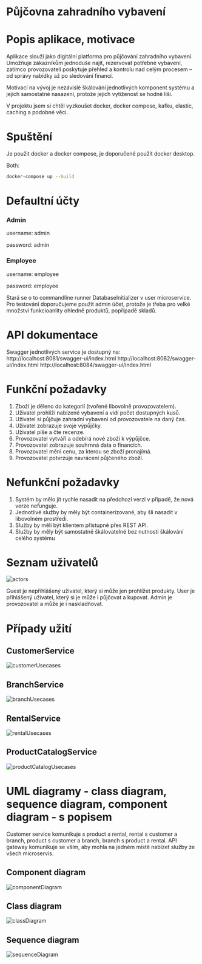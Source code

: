 # Půjčovna zahradního vybavení
# Popis aplikace, motivace

Aplikace slouží jako digitální platforma pro půjčování zahradního vybavení. Umožňuje zákazníkům jednoduše najít, rezervovat potřebné vybavení, zatímco provozovateli poskytuje přehled a kontrolu nad celým procesem – od správy nabídky až po sledování financí.

Motivací na vývoj je nezávislé škálování jednotlivých komponent systému a jejich samostatné nasazení, protože jejich vytíženost se hodně liší.

V projektu jsem si chtěl vyzkoušet docker, docker compose, kafku, elastic, caching a podobné věci.

# Spuštění
Je použit docker a docker compose, je doporučené použít docker desktop.

Both:
```bash
docker-compose up --build
```

# Defaultní účty
### Admin
username: admin

password: admin
### Employee
username: employee

password: employee

Stará se o to commandline runner DatabaseInitializer v user microservice.
Pro testování doporučujeme použít admin účet, protože je třeba pro velké množství funkcioanlity ohledně produktů, popřípadě skladů.

# API dokumentace
Swagger jednotlivých service je dostupný na:
http://localhost:8081/swagger-ui/index.html
http://localhost:8082/swagger-ui/index.html
http://localhost:8084/swagger-ui/index.html

# Funkční požadavky

1. Zboží je děleno do kategorií (tvořené libovolně provozovatelem).
2. Uživatel prohlíží nabízené vybavení a vidí počet dostupných kusů.
3. Uživatel si půjčuje zahradní vybavení od provozovatele na daný čas.
4. Uživatel zobrazuje svoje výpůjčky.
5. Uživatel píše a čte recenze.
6. Provozovatel vytváří a odebírá nové zboží k výpůjčce.
7. Provozovatel zobrazuje souhrnná data o financích.
8. Provozovatel mění cenu, za kterou se zboží pronajímá.
9. Provozovatel potvrzuje navrácení půjčeného zboží.

# Nefunkční požadavky

1. Systém by mělo jít rychle nasadit na předchozí verzi v případě, že nová verze nefunguje.
2. Jednotlivé služby by měly být containerizované, aby šli nasadit v libovolném prostředí.
3. Služby by měli být klientem přístupné přes REST API.
4. Služby by měly být samostatně škálovatelné bez nutnosti škálování celého systému


# Seznam uživatelů
![actors](images/actors.png)

Guest je nepřihlášený uživatel, který si může jen prohlížet produkty. User je přihlášený uživatel, který si je může i půjčovat a kupovat. Admin je provozovatel a může je i naskladňovat.

# Případy užití
## CustomerService
![customerUsecases](images/customerUsecases.png)

## BranchService
![branchUsecases](images/branchUsecases.png)

## RentalService
![rentalUsecases](images/rentalUsecases.png)

## ProductCatalogService
![productCatalogUsecases](images/productCatalogUsecases.png)


# UML diagramy - class diagram, sequence diagram, component diagram - s popisem

Customer service komunikuje s product a rental, rental s customer a branch, product s customer a branch, branch s product a rental. API gateway komunikuje se vším, aby mohla na jedném místě nabízet služby ze všech microservis.
## Component diagram
![componentDiagram](images/ComponentDiagram.png)

## Class diagram
![classDiagram](images/ClassDiagram.png)

## Sequence diagram
![sequenceDiagram](images/sequenceDiagram.png)

